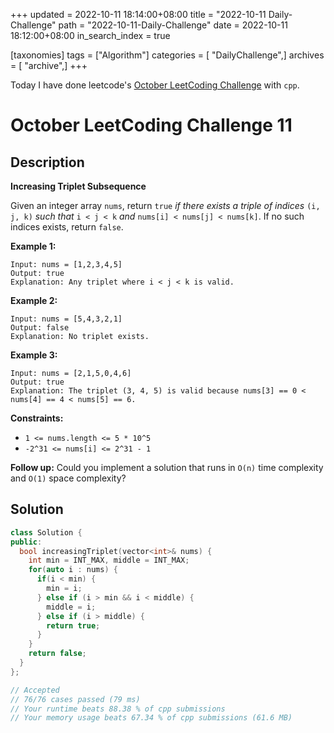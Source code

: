 +++
updated = 2022-10-11 18:14:00+08:00
title = "2022-10-11 Daily-Challenge"
path = "2022-10-11-Daily-Challenge"
date = 2022-10-11 18:12:00+08:00
in_search_index = true

[taxonomies]
tags = ["Algorithm"]
categories = [ "DailyChallenge",]
archives = [ "archive",]
+++

Today I have done leetcode's [October LeetCoding Challenge](https://leetcode.com/problems/increasing-triplet-subsequence/) with `cpp`.

<!-- more -->

# October LeetCoding Challenge 11

## Description

**Increasing Triplet Subsequence**

Given an integer array `nums`, return `true` *if there exists a triple of indices* `(i, j, k)` *such that* `i < j < k` *and* `nums[i] < nums[j] < nums[k]`. If no such indices exists, return `false`.

 

**Example 1:**

```
Input: nums = [1,2,3,4,5]
Output: true
Explanation: Any triplet where i < j < k is valid.
```

**Example 2:**

```
Input: nums = [5,4,3,2,1]
Output: false
Explanation: No triplet exists.
```

**Example 3:**

```
Input: nums = [2,1,5,0,4,6]
Output: true
Explanation: The triplet (3, 4, 5) is valid because nums[3] == 0 < nums[4] == 4 < nums[5] == 6.
```

 

**Constraints:**

- `1 <= nums.length <= 5 * 10^5`
- `-2^31 <= nums[i] <= 2^31 - 1`

 

**Follow up:** Could you implement a solution that runs in `O(n)` time complexity and `O(1)` space complexity?

## Solution

``` cpp
class Solution {
public:
  bool increasingTriplet(vector<int>& nums) {
    int min = INT_MAX, middle = INT_MAX;
    for(auto i : nums) {
      if(i < min) {
        min = i;
      } else if (i > min && i < middle) {
        middle = i;
      } else if (i > middle) {
        return true;
      }
    }
    return false;
  }
};

// Accepted
// 76/76 cases passed (79 ms)
// Your runtime beats 88.38 % of cpp submissions
// Your memory usage beats 67.34 % of cpp submissions (61.6 MB)
```
